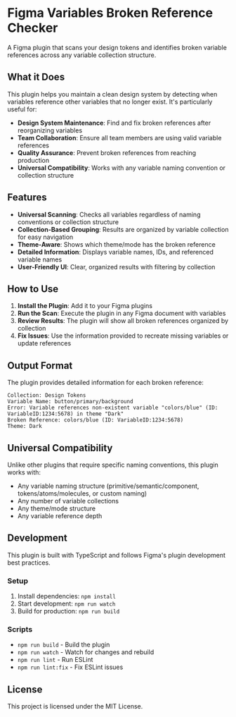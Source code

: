 # Figma Variables Broken Reference Checker

A Figma plugin that scans your design tokens and identifies broken variable references across any variable collection structure.

## What it Does

This plugin helps you maintain a clean design system by detecting when variables reference other variables that no longer exist. It's particularly useful for:

- **Design System Maintenance**: Find and fix broken references after reorganizing variables
- **Team Collaboration**: Ensure all team members are using valid variable references
- **Quality Assurance**: Prevent broken references from reaching production
- **Universal Compatibility**: Works with any variable naming convention or collection structure

## Features

- **Universal Scanning**: Checks all variables regardless of naming conventions or collection structure
- **Collection-Based Grouping**: Results are organized by variable collection for easy navigation
- **Theme-Aware**: Shows which theme/mode has the broken reference
- **Detailed Information**: Displays variable names, IDs, and referenced variable names
- **User-Friendly UI**: Clear, organized results with filtering by collection

## How to Use

1. **Install the Plugin**: Add it to your Figma plugins
2. **Run the Scan**: Execute the plugin in any Figma document with variables
3. **Review Results**: The plugin will show all broken references organized by collection
4. **Fix Issues**: Use the information provided to recreate missing variables or update references

## Output Format

The plugin provides detailed information for each broken reference:

```
Collection: Design Tokens
Variable Name: button/primary/background
Error: Variable references non-existent variable "colors/blue" (ID: VariableID:1234:5678) in theme "Dark"
Broken Reference: colors/blue (ID: VariableID:1234:5678)
Theme: Dark
```

## Universal Compatibility

Unlike other plugins that require specific naming conventions, this plugin works with:
- Any variable naming structure (primitive/semantic/component, tokens/atoms/molecules, or custom naming)
- Any number of variable collections
- Any theme/mode structure
- Any variable reference depth

## Development

This plugin is built with TypeScript and follows Figma's plugin development best practices.

### Setup

1. Install dependencies: `npm install`
2. Start development: `npm run watch`
3. Build for production: `npm run build`

### Scripts

- `npm run build` - Build the plugin
- `npm run watch` - Watch for changes and rebuild
- `npm run lint` - Run ESLint
- `npm run lint:fix` - Fix ESLint issues

## License

This project is licensed under the MIT License. 